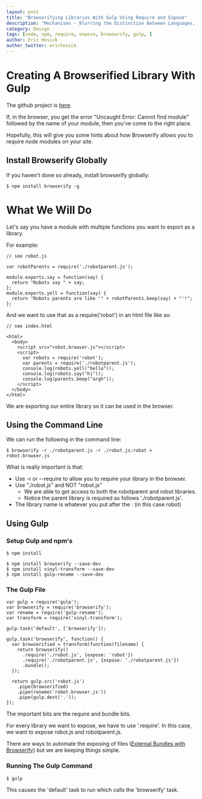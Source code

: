```yaml
---
layout: post
title: "Browserifying Libraries With Gulp Using Require and Expose"
description: "Mechanisms - Blurring the Distinction Between Languages, Operating Systems and Frameworks"
category: Design
tags: [node, npm, require, expose, browserify, gulp, ]
author: Eric Hosick
author_twitter: erichosick
---
```


# Creating A Browserified Library With Gulp

The github project is [here](https://github.com/erichosick/nodeboxrequire).

If, in the browser, you get the error "Uncaught Error: Cannot find module" followed by the name of your module, then you've come to the right place.

Hopefully, this will give you some hints about how Browserify allows you to require node modules on your site.

## Install Browserify Globally

If you haven't done so already, install browserify globally:

    $ npm install browserify -g
    
# What We Will Do

Let's say you have a module with multiple functions you want to export as a library.

For example:

    // see robot.js
    
    var robotParents = require('./robotparent.js');

    module.exports.say = function(say) {
      return "Robots say " + say;
    };
    module.exports.yell = function(say) {
      return "Robots parents are like '" + robotParents.beep(say) + "'!";
    };

And we want to use that as a require('robot') in an html file like so:

    // see index.html
    
    <html>
      <body>
        <script src="robot.browser.js"></script>
        <script>
          var robots = require('robot');
          var parents = require('./robotparent.js');
          console.log(robots.yell("hello"));
          console.log(robots.say("hi"));
          console.log(parents.beep("argh"));
        </script>
      </body>
    </html>
    
We are exporting our entire library so it can be used in the browser.

## Using the Command Line

We can run the following in the command line:

    $ browserify -r ./robotparent.js -r ./robot.js:robot > robot.browser.js
    
What is really important is that:

* Use -r or --require to allow you to require your library in the browser.
* Use "./robot.js" and NOT "robot.js"
  * We are able to get access to both the robotparent and robot libraries.
  * Notice the parent library is required as follows './robotparent.js'.
* The library name is whatever you put after the : (in this case robot)

## Using Gulp

### Setup Gulp and npm's

    $ npm install
    
    $ npm install browserify --save-dev
    $ npm install vinyl-transform --save-dev
    $ npm install gulp-rename --save-dev
    
### The Gulp File

    var gulp = require('gulp');
    var browserify = require('browserify');
    var rename = require('gulp-rename');
    var transform = require('vinyl-transform');

    gulp.task('default', ['browserify']);

    gulp.task('browserify', function() {
      var browserified = transform(function(filename) {
        return browserify()
          .require('./robot.js', {expose: 'robot'})
          .require('./robotparent.js', {expose: './robotparent.js'})
          .bundle();
      });

      return gulp.src('robot.js')
        .pipe(browserified)
        .pipe(rename('robot.browser.js'))
        .pipe(gulp.dest('.'));
    });

The important bits are the require and bundle bits.

For every library we want to expose, we have to use '.require'. In this case, we want to expose robot.js and robotparent.js.

There are ways to automate the exposing of files ([External Bundles with Browserify](http://9elements.com/io/index.php/external-bundles-with-browserify-and-gulp/)) but we are keeping things simple.

### Running The Gulp Command

    $ gulp
    
This causes the 'default' task to run which calls the 'browserify' task.
    

